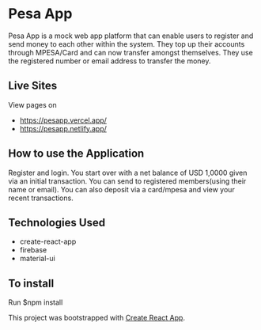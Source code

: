 
#  Pesa App
Pesa App is a mock web app platform that can enable users to register and send money to each other within the system. They top up their accounts through MPESA/Card and can now transfer amongst themselves. They use the registered number or email address to transfer the money. 


## Live Sites
View pages on 
- https://pesapp.vercel.app/
- https://pesapp.netlify.app/

## How to use the Application
Register and login. You start over with a net balance of USD 1,0000 given via an initial transaction. You can send to registered members(using their name or email). You can also deposit via a card/mpesa and view your recent transactions.

## Technologies Used

- create-react-app
- firebase
- material-ui

## To install

Run $npm install 

This project was bootstrapped with [Create React App](https://github.com/facebook/create-react-app).
